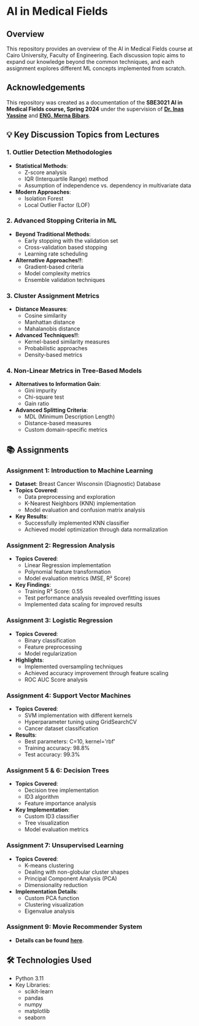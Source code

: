 # AI in Medical Fields

## Overview
This repository provides an overview of the AI in Medical Fields course at Cairo University, Faculty of Engineering. Each discussion topic aims to expand our knowledge beyond the common techniques, and each assignment explores different ML concepts implemented from scratch.

## Acknowledgements

This repository was created as a documentation of the **SBE3021 AI in Medical Fields course, Spring 2024** under the supervision of **[Dr. Inas Yassine](https://www.linkedin.com/in/inas-yassine-15ab4b4/?originalSubdomain=eg)** and **[ENG. Merna Bibars](https://merna-atef.github.io/)**.

## 💡 Key Discussion Topics from Lectures

### 1. Outlier Detection Methodologies
- **Statistical Methods**:
  - Z-score analysis
  - IQR (Interquartile Range) method
  - Assumption of independence vs. dependency in multivariate data
- **Modern Approaches**:
  - Isolation Forest
  - Local Outlier Factor (LOF)
  

### 2. Advanced Stopping Criteria in ML
- **Beyond Traditional Methods**:
  - Early stopping with the validation set
  - Cross-validation based stopping
  - Learning rate scheduling
- **Alternative Approaches!!**:
  - Gradient-based criteria
  - Model complexity metrics
  - Ensemble validation techniques

### 3. Cluster Assignment Metrics
- **Distance Measures**:
  - Cosine similarity
  - Manhattan distance
  - Mahalanobis distance
- **Advanced Techniques!!**:
  - Kernel-based similarity measures
  - Probabilistic approaches
  - Density-based metrics

### 4. Non-Linear Metrics in Tree-Based Models
- **Alternatives to Information Gain**:
  - Gini impurity
  - Chi-square test
  - Gain ratio
- **Advanced Splitting Criteria**:
  - MDL (Minimum Description Length)
  - Distance-based measures
  - Custom domain-specific metrics

## 📚 Assignments

### Assignment 1: Introduction to Machine Learning
- **Dataset**: Breast Cancer Wisconsin (Diagnostic) Database
- **Topics Covered**:
  - Data preprocessing and exploration
  - K-Nearest Neighbors (KNN) implementation
  - Model evaluation and confusion matrix analysis
- **Key Results**: 
  - Successfully implemented KNN classifier
  - Achieved model optimization through data normalization

### Assignment 2: Regression Analysis
- **Topics Covered**:
  - Linear Regression implementation
  - Polynomial feature transformation
  - Model evaluation metrics (MSE, R² Score)
- **Key Findings**:
  - Training R² Score: 0.55
  - Test performance analysis revealed overfitting issues
  - Implemented data scaling for improved results

### Assignment 3: Logistic Regression
- **Topics Covered**:
  - Binary classification
  - Feature preprocessing
  - Model regularization
- **Highlights**:
  - Implemented oversampling techniques
  - Achieved accuracy improvement through feature scaling
  - ROC AUC Score analysis

### Assignment 4: Support Vector Machines
- **Topics Covered**:
  - SVM implementation with different kernels
  - Hyperparameter tuning using GridSearchCV
  - Cancer dataset classification
- **Results**:
  - Best parameters: C=10, kernel='rbf'
  - Training accuracy: 98.8%
  - Test accuracy: 99.3%

### Assignment 5 & 6: Decision Trees
- **Topics Covered**:
  - Decision tree implementation
  - ID3 algorithm
  - Feature importance analysis
- **Key Implementation**:
  - Custom ID3 classifier
  - Tree visualization
  - Model evaluation metrics

### Assignment 7: Unsupervised Learning
- **Topics Covered**:
  - K-means clustering
  - Dealing with non-globular cluster shapes
  - Principal Component Analysis (PCA)
  - Dimensionality reduction
- **Implementation Details**:
  - Custom PCA function
  - Clustering visualization
  - Eigenvalue analysis

### Assignment 9: Movie Recommender System
- **Details can be found [here](https://github.com/nouran-19/Movie-Recommendation-System)**.

## 🛠️ Technologies Used
- Python 3.11
- Key Libraries:
  - scikit-learn
  - pandas
  - numpy
  - matplotlib
  - seaborn


